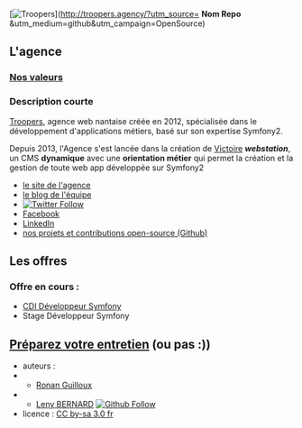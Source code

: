 [![Troopers](https://cloud.githubusercontent.com/assets/618536/18787530/83cf424e-81a3-11e6-8f66-cde3ec5fa82a.png)](http://troopers.agency/?utm_source= **Nom Repo** &utm_medium=github&utm_campaign=OpenSource)

## L'agence

### [Nos valeurs](https://github.com/Troopers/Join-Us/edit/master/NOS-VALEURS.md)

### Description courte
[Troopers](https://troopers.agency), agence web nantaise créée en 2012, spécialisée dans le développement d'applications métiers, basé sur son expertise Symfony2.

Depuis 2013, l'Agence s'est lancée dans la création de [Victoire](https://github.com/Victoire) **_webstation_**, un CMS **dynamique** avec une **orientation métier** qui permet la création et la gestion de toute web app développée sur Symfony2

- [le site de l'agence](https://troopers.agency)
- [le blog de l'équipe](https://troopers.agency/fr/blog)
- [![Twitter Follow](https://img.shields.io/twitter/follow/troopersagency.svg?style=social&label=Follow)](https://twitter.com/troopersagency)
- [Facebook](https://facebook.com/TroopersAgency)
- [LinkedIn](https://www.linkedin.com/company/10814873)
- [nos projets et contributions open-source (Github)](https://github.com/Troopers)

## Les offres

### Offre en cours : 

- [CDI Développeur Symfony](CDI-Developpeur-symfony.md)
- Stage Développeur Symfony 

## [Préparez votre entretien](BraceYourself.md) (ou pas :))


* auteurs : 
* - [Ronan Guilloux](mailto:ronan@lespolypodes.com)
* - [Leny BERNARD](mailto:contact@troopers.email) 
[![Github Follow](https://img.shields.io/github/followers/lenybernard.svg?style=social&label=Follow)](https://github.com/lenybernard)
* licence : [CC by-sa 3.0 fr](http://creativecommons.org/licenses/by-sa/3.0/fr/)

